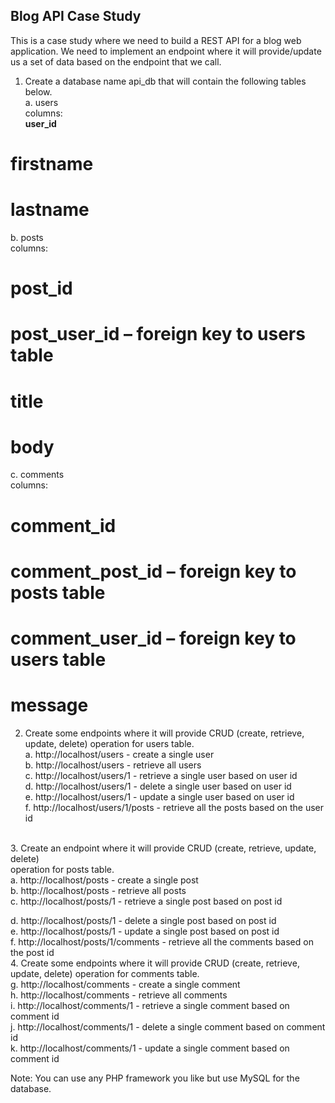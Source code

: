 ## Blog API Case Study

This is a case study where we need to build a REST API for a blog web application. We
need to implement an endpoint where it will provide/update us a set of data based on
the endpoint that we call.<br/>
1. Create a database name api_db that will contain the following tables below.<br/>
a. users<br/>
columns:<br/>
**user_id**<br/>
# firstname<br/>
# lastname<br/>

b. posts<br/>
columns:<br/>
# post_id<br/>
# post_user_id – foreign key to users table<br/>
# title<br/>
# body<br/>

c. comments<br/>
columns:<br/>
# comment_id<br/>
# comment_post_id – foreign key to posts table<br/>
# comment_user_id – foreign key to users table<br/>
# message<br/>

2. Create some endpoints where it will provide CRUD (create, retrieve, update, delete)
operation for users table. <br/>
a. http://localhost/users - create a single user <br/>
b. http://localhost/users - retrieve all users <br/>
c. http://localhost/users/1 - retrieve a single user based on user id <br/>
d. http://localhost/users/1 - delete a single user based on user id <br/>
e. http://localhost/users/1 - update a single user based on user id <br/>
f. http://localhost/users/1/posts - retrieve all the posts based on the user id<br/>
<br/>
3. Create an endpoint where it will provide CRUD (create, retrieve, update, delete)<br/>
operation for posts table.<br/>
a. http://localhost/posts - create a single post<br/>
b. http://localhost/posts - retrieve all posts<br/>
c. http://localhost/posts/1 - retrieve a single post based on post id<br/>

d. http://localhost/posts/1 - delete a single post based on post id<br/>
e. http://localhost/posts/1 - update a single post based on post id<br/>
f. http://localhost/posts/1/comments - retrieve all the comments based on the post 
id
<br/>
4. Create some endpoints where it will provide CRUD (create, retrieve, update, delete)
operation for comments table.<br/>
g. http://localhost/comments - create a single comment<br/>
h. http://localhost/comments - retrieve all comments<br/>
i. http://localhost/comments/1 - retrieve a single comment based on comment id<br/>
j. http://localhost/comments/1 - delete a single comment based on comment id<br/>
k. http://localhost/comments/1 - update a single comment based on comment id<br/>

Note: You can use any PHP framework you like but use MySQL for the
database.
